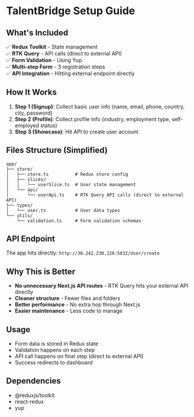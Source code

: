 # TalentBridge Setup Guide

## What's Included

✅ **Redux Toolkit** - State management  
✅ **RTK Query** - API calls (direct to external API)  
✅ **Form Validation** - Using Yup  
✅ **Multi-step Form** - 3 registration steps  
✅ **API Integration** - Hitting external endpoint directly  

## How It Works

1. **Step 1 (Signup)**: Collect basic user info (name, email, phone, country, city, password)
2. **Step 2 (Profile)**: Collect profile info (industry, employment type, self-employed status)
3. **Step 3 (Showcase)**: Hit API to create user account

## Files Structure (Simplified)

```
app/
├── store/
│   ├── store.ts          # Redux store config
│   ├── slices/
│   │   └── userSlice.ts  # User state management
│   └── api/
│       └── userApi.ts    # RTK Query API calls (direct to external API)
├── types/
│   └── user.ts           # User data types
└── utils/
    └── validation.ts     # Form validation schemas
```

## API Endpoint

The app hits directly: `http://38.242.230.126:5832/User/create`

## Why This is Better

- **No unnecessary Next.js API routes** - RTK Query hits your external API directly
- **Cleaner structure** - Fewer files and folders
- **Better performance** - No extra hop through Next.js
- **Easier maintenance** - Less code to manage

## Usage

- Form data is stored in Redux state
- Validation happens on each step
- API call happens on final step (direct to external API)
- Success redirects to dashboard

## Dependencies

- @reduxjs/toolkit
- react-redux  
- yup 